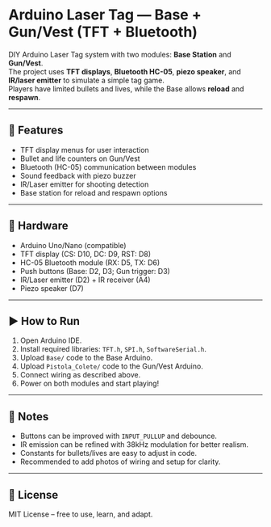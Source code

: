 # Arduino Laser Tag — Base + Gun/Vest (TFT + Bluetooth)
DIY Arduino Laser Tag system with two modules: **Base Station** and **Gun/Vest**.  
The project uses **TFT displays**, **Bluetooth HC-05**, **piezo speaker**, and **IR/laser emitter** to simulate a simple tag game.  
Players have limited bullets and lives, while the Base allows **reload** and **respawn**.


---

## 🔧 Features
- TFT display menus for user interaction  
- Bullet and life counters on Gun/Vest  
- Bluetooth (HC-05) communication between modules  
- Sound feedback with piezo buzzer  
- IR/Laser emitter for shooting detection  
- Base station for reload and respawn options  

---

## 📌 Hardware
- Arduino Uno/Nano (compatible)  
- TFT display (CS: D10, DC: D9, RST: D8)  
- HC-05 Bluetooth module (RX: D5, TX: D6)  
- Push buttons (Base: D2, D3; Gun trigger: D3)  
- IR/Laser emitter (D2) + IR receiver (A4)  
- Piezo speaker (D7)  

---

## ▶️ How to Run
1. Open Arduino IDE.  
2. Install required libraries: `TFT.h`, `SPI.h`, `SoftwareSerial.h`.  
3. Upload `Base/` code to the Base Arduino.  
4. Upload `Pistola_Colete/` code to the Gun/Vest Arduino.  
5. Connect wiring as described above.  
6. Power on both modules and start playing!  

---

## 📖 Notes
- Buttons can be improved with `INPUT_PULLUP` and debounce.  
- IR emission can be refined with 38kHz modulation for better realism.  
- Constants for bullets/lives are easy to adjust in code.  
- Recommended to add photos of wiring and setup for clarity.  

---

## 📜 License
MIT License – free to use, learn, and adapt.
